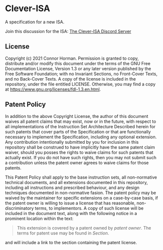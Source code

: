 # Clever-ISA
A specification for a new ISA.

Join this discussion for the ISA: [The Clever-ISA Discord Server](https://discord.gg/RFaxnUNTxr)

## License

Copyright (c)  2021  Connor Horman.
Permission is granted to copy, distribute and/or modify this document
under the terms of the GNU Free Documentation License, Version 1.3
or any later version published by the Free Software Foundation;
with no Invariant Sections, no Front-Cover Texts, and no Back-Cover Texts.
A copy of the license is included in the repository, under the file entitled LICENSE. Otherwise, you may find a copy at <https://www.gnu.org/licenses/fdl-1.3.en.html>.


## Patent Policy

In addition to the above Copyright License, the author of this document waives all patent claims that may exist, now or in the future, with respect to all implementations of the Instruction Set Architecture Described herein for such patents that cover parts of the Specification or that are functionally necessary to implement the Specification, including any optional extension. 
Any contribution intentionally submitted by you for inclusion in this repository shall be construed to have implicitly have the same patent claim waiver, should you posses the rights to waive claims for such patents that actually exist. If you do not have such rights, then you may not submit such a contribution unless the patent owner agrees to waive claims for those patents. 

This Patent Policy shall apply to the base instruction sets, all non-normative technical documents, and all extensions documented in this repository, including all instructions and prescribed behaviour, and any design techniques documented in non-normative fasion. The patent policy may be waived by the maintainer for specific extensions on a case-by-case basis, if the patent owner is willing to issue a license that has reasonable, non-discriminatory terms, to implementors. A copy of such license will be included in the document text, along with the following notice in a prominent location within the text:
> This extension is covered by a patent owned by *patent owner*. The terms for patent use may be found in *Section*.

and will include a link to the section containing the patent license.

